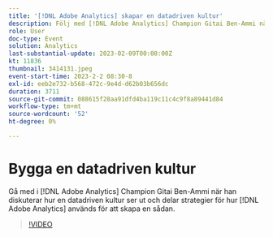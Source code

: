 ```yaml
---
title: '[!DNL Adobe Analytics] skapar en datadriven kultur'
description: Följ med [!DNL Adobe Analytics] Champion Gitai Ben-Ammi när han diskuterar hur en datadriven kultur ser ut och delar strategier för hur  [!DNL Adobe Analytics] används för att skapa en.
role: User
doc-type: Event
solution: Analytics
last-substantial-update: 2023-02-09T00:00:00Z
kt: 11836
thumbnail: 3414131.jpeg
event-start-time: 2023-2-2 08:30-8
exl-id: eeb2e732-b568-472c-9e4d-d62b03b656dc
duration: 3711
source-git-commit: 088615f28aa91dfd4ba119c11c4c9f8a89441d84
workflow-type: tm+mt
source-wordcount: '52'
ht-degree: 0%

---
```


# Bygga en datadriven kultur

Gå med i [!DNL Adobe Analytics] Champion Gitai Ben-Ammi när han diskuterar hur en datadriven kultur ser ut och delar strategier för hur [!DNL Adobe Analytics] används för att skapa en sådan.

>[!VIDEO](https://video.tv.adobe.com/v/3414131/?quality=12&learn=on)
